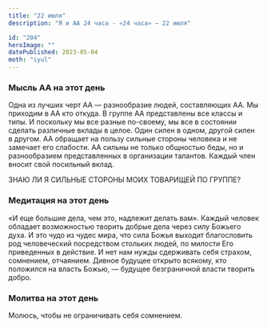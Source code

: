 ```yaml
---
title: "22 июля"
description: "Я и АА 24 часа - «24 часа» — 22 июля"

id: "204"
heroImage: ""
datePublished: 2023-05-04
moth: "iyul"
---
```


### Мысль АА на этот день

Одна из лучших черт АА — разнообразие людей, составляющих АА. Мы приходим в АА
кто откуда. В группе АА представлены все классы и типы. И поскольку мы все
разные по-своему, мы все в состоянии сделать различные вклады в целое. Один
силен в одном, другой силен в другом. АА обращает на пользу сильные стороны
человека и не замечает его слабости. АА сильны не только общностью беды, но и
разнообразием представленных в организации талантов. Каждый член вносит свой
посильный вклад.

ЗНАЮ ЛИ Я СИЛЬНЫЕ СТОРОНЫ МОИХ ТОВАРИЩЕЙ ПО ГРУППЕ?

### Медитация на этот день

«И еще большие дела, чем это, надлежит делать вам». Каждый человек обладает
возможностью творить добрые дела через силу Божьего духа. И это чудо из чудес
мира, что сила Божья выходит благословить род человеческий посредством
стольких людей, по милости Его приведенных в действие. И нет нам нужды
сдерживать себя страхом, сомнением, отчаянием. Дивное будущее открыто всякому,
кто положился на власть Божью, — будущее безграничной власти творить добро.

### Молитва на этот день

Молюсь, чтобы не ограничивать себя сомнением.
